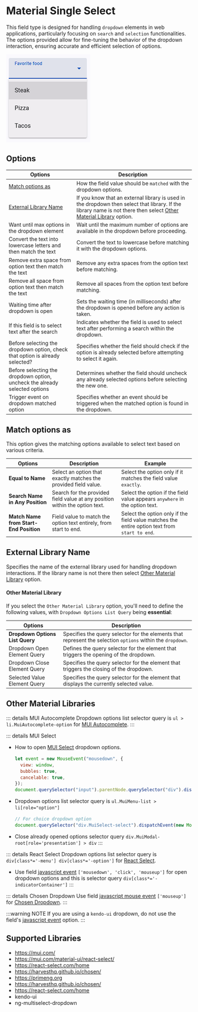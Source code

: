 # Material Single Select

This field type is designed for handling `dropdown` elements in web applications, particularly focusing on `search` and `selection` functionalities. The options provided allow for fine-tuning the behavior of the dropdown interaction, ensuring accurate and efficient selection of options.

![img](image/image-1.png)

## Options

| Options                                                                      | Description                                                                                                                                                                                   |
| ---------------------------------------------------------------------------- | --------------------------------------------------------------------------------------------------------------------------------------------------------------------------------------------- |
| [Match options as](#match-options-as)                                        | How the field value should be `matched` with the dropdown options.                                                                                                                            |
| [External Library Name](#external-library-name)                              | If you know that an external library is used in the dropdown then select that library. If the library name is not there then select [Other Material Library](#other-material-library) option. |
| Want until max options in the dropdown element                               | Wait until the maximum number of options are available in the dropdown before proceeding.                                                                                                     |
| Convert the text into lowercase letters and then match the text              | Convert the text to lowercase before matching it with the dropdown options.                                                                                                                   |
| Remove extra space from option text then match the text                      | Remove any extra spaces from the option text before matching.                                                                                                                                 |
| Remove all space from option text then match the text                        | Remove all spaces from the option text before matching.                                                                                                                                       |
| Waiting time after dropdown is open                                          | Sets the waiting time (in milliseconds) after the dropdown is opened before any action is taken.                                                                                              |
| If this field is to select text after the search                             | Indicates whether the field is used to select text after performing a search within the dropdown.                                                                                             |
| Before selecting the dropdown option, check that option is already selected? | Specifies whether the field should check if the option is already selected before attempting to select it again.                                                                              |
| Before selecting the dropdown option, uncheck the already selected options   | Determines whether the field should uncheck any already selected options before selecting the new one.                                                                                        |
| Trigger event on dropdown matched option                                     | Specifies whether an event should be triggered when the matched option is found in the dropdown.                                                                                              |

## Match options as

This option gives the matching options available to select text based on various criteria.

| Options                                | Description                                                                 | Example                                                                                       |
| -------------------------------------- | --------------------------------------------------------------------------- | --------------------------------------------------------------------------------------------- |
| **Equal to Name**                      | Select an option that exactly matches the provided field value.             | Select the option only if it matches the field value `exactly`.                               |
| **Search Name in Any Position**        | Search for the provided field value at any position within the option text. | Select the option if the field value appears `anywhere` in the option text.                   |
| **Match Name from Start-End Position** | Field value to match the option text entirely, from start to end.           | Select the option only if the field value matches the entire option text from `start to end`. |

## External Library Name

Specifies the name of the external library used for handling dropdown interactions. If the library name is not there then select [Other Material Library](#other-material-library) option.

#### Other Material Library

If you select the `Other Material Library` option, you'll need to define the following values, with `Dropdown Options List Query` being **essential**:

| Options                         | Description                                                                                                 |
| ------------------------------- | ----------------------------------------------------------------------------------------------------------- |
| **Dropdown Options List Query** | Specifies the query selector for the elements that represent the selection `options` within the `dropdown`. |
| Dropdown Open Element Query     | Defines the query selector for the element that triggers the opening of the dropdown.                       |
| Dropdown Close Element Query    | Specifies the query selector for the element that triggers the closing of the dropdown.                     |
| Selected Value Element Query    | Specifies the query selector for the element that displays the currently selected value.                    |

## Other Material Libraries

::: details MUI Autocomplete
Dropdown options list selector query is `ul > li.MuiAutocomplete-option` for [MUI Autocomplete](https://mui.com/material-ui/react-autocomplete/).
:::

::: details MUI Select

- How to open [MUI Select](https://mui.com/material-ui/react-select/) dropdown options.
  ```js
  let event = new MouseEvent("mousedown", {
    view: window,
    bubbles: true,
    cancelable: true,
  });
  document.querySelector("input").parentNode.querySelector("div").dispatchEvent(event);
  ```
- Dropdown options list selector query is `ul.MuiMenu-list > li[role="option"]`
  ```js
  // For choice dropdown option
  document.querySelector("div.MuiSelect-select").dispatchEvent(new MouseEvent("mousedown", { bubbles: true }));
  ```
- Close already opened options selector query `div.MuiModal-root[role='presentation'] > div`
  :::

::: details React Select
Dropdown options list selector query is `div[class*='-menu'] div[class*='-option']` for [React Select](https://react-select.com/home).

- Use field [javascript event](/documentation/form-fields/field-settings#trigger-javascript-event) `['mousedown', 'click', 'mouseup']` for open dropdown options and this is selector query `div[class*='-indicatorContainer']`
  :::

::: details Chosen Dropdown
Use field [javascript mouse event](/documentation/form-fields/field-settings#trigger-javascript-mouse-event) `['mouseup']` for [Chosen Dropdown](https://harvesthq.github.io/chosen/).
:::

:::warning NOTE
If you are using a `kendo-ui` dropdown, do not use the field's [javascript event](/documentation/form-fields/field-settings#trigger-javascript-event) option.
:::

## Supported Libraries

- https://mui.com/
- https://mui.com/material-ui/react-select/
- https://react-select.com/home
- https://harvesthq.github.io/chosen/
- https://primeng.org
- https://harvesthq.github.io/chosen/
- https://react-select.com/home
- kendo-ui
- ng-multiselect-dropdown
